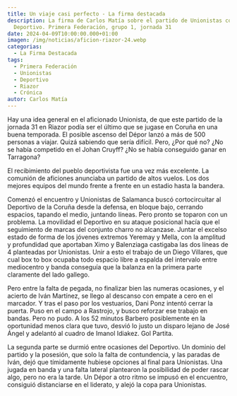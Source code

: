 ```yaml
---
title: Un viaje casi perfecto - La firma destacada
description: La firma de Carlos Matía sobre el partido de Unionistas contra RC
  Deportivo. Primera Federación, grupo 1, jornada 31
date: 2024-04-09T10:00:00.000+01:00
imagen: /img/noticias/aficion-riazor-24.webp
categorias:
  - La Firma Destacada
tags:
  - Primera Federación
  - Unionistas
  - Deportivo
  - Riazor
  - Crónica
autor: Carlos Matía
---
```


Hay una idea general en el aficionado Unionista, de que este partido de la jornada 31 en Riazor podía ser el último que se jugase en Coruña en una buena temporada. El posible ascenso del Dépor lanzó a más de 500 personas a viajar. Quizá sabiendo que sería difícil. Pero, ¿Por qué no? ¿No se había competido en el Johan Cruyff? ¿No se había conseguido ganar en Tarragona?

El recibimiento del pueblo deportivista fue una vez más excelente. La comunión de aficiones anunciaba un partido de altos vuelos. Los dos mejores equipos del mundo frente a frente en un estadio hasta la bandera.

Comenzó el encuentro y Unionistas de Salamanca buscó cortocircuitar al Deportivo de la Coruña desde la defensa, en bloque bajo, cerrando espacios, tapando el medio, juntando líneas. Pero pronto se toparon con un problema. La movilidad el Deportivo en su ataque posicional hacía que el seguimiento de marcas del conjunto charro no alcanzase. Juntar el excelso estado de forma de los jóvenes extremos Yeremay y Mella, con la amplitud y profundidad que aportaban Ximo y Balenziaga castigaba las dos líneas de 4 planteadas por Unionistas. Unir a esto el trabajo de un Diego Villares, que cual box to box ocupaba todo espacio libre a espalda del intervalo entre mediocentro y banda conseguía que la balanza en la primera parte claramente del lado gallego.

Pero entre la falta de pegada, no finalizar bien las numeras ocasiones, y el acierto de Iván Martínez, se llego al descanso con empate a cero en el marcador. Y tras el paso por los vestuarios, Dani Ponz intentó cerrar la puerta. Puso en el campo a Rastrojo, y busco reforzar ese trabajo en bandas. Pero no pudo. A los 52 minutos Barbero posiblemente en la oportunidad menos clara que tuvo, desvió lo justo un disparo lejano de José Ángel y adelantó al cuadro de Imanol Idiakez. Gol Partita.

La segunda parte se durmió entre ocasiones del Deportivo. Un dominio del partido y la posesión, que solo la falta de contundencia, y las paradas de Iván, dejó que tímidamente hubiese opciones al final para Unionistas. Una jugada en banda y una falta lateral plantearon la posibilidad de poder rascar algo, pero no era la tarde. Un Dépor a otro ritmo se impusó en el encuentro, consiguió distanciarse en el liderato, y alejó la copa para Unionistas.
